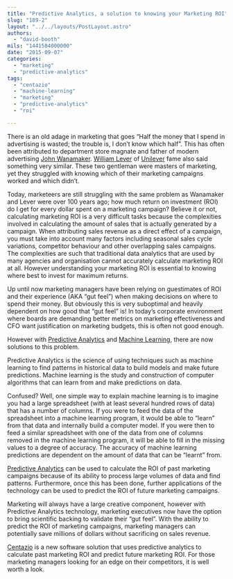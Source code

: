 ```yaml
---
title: "Predictive Analytics, a solution to knowing your Marketing ROI"
slug: "189-2"
layout: "../../layouts/PostLayout.astro"
authors: 
  - "david-booth"
mils: "1441584000000"
date: "2015-09-07"
categories: 
  - "marketing"
  - "predictive-analytics"
tags: 
  - "centazio"
  - "machine-learning"
  - "marketing"
  - "predictive-analytics"
  - "roi"

---
```


There is an old adage in marketing that goes “Half the money that I spend in advertising is wasted; the trouble is, I don’t know which half”. This has often been attributed to department store magnate and father of modern advertising [John Wanamaker](http://en.wikipedia.org/wiki/John_Wanamaker). [William Lever](http://en.wikipedia.org/wiki/William_Lever,_1st_Viscount_Leverhulme) of [Unilever](http://www.unilever.com/) fame also said something very similar. These two gentleman were masters of marketing, yet they struggled with knowing which of their marketing campaigns worked and which didn’t.

Today, marketeers are still struggling with the same problem as Wanamaker and Lever were over 100 years ago; how much return on investment (ROI) do I get for every dollar spent on a marketing campaign? Believe it or not, calculating marketing ROI is a very difficult tasks because the complexities involved in calculating the amount of sales that is actually generated by a campaign. When attributing sales revenue as a direct effect of a campaign, you must take into account many factors including seasonal sales cycle variations, competitor behaviour and other overlapping sales campaigns. The complexities are such that traditional data analytics that are used by many agencies and organisation cannot accurately calculate marketing ROI at all. However understanding your marketing ROI is essential to knowing where best to invest for maximum returns.

Up until now marketing managers have been relying on guestimates of ROI and their experience (AKA “gut feel”) when making decisions on where to spend their money. But obviously this is very suboptimal and heavily dependent on how good that “gut feel” is! In today’s corporate environment where boards are demanding better metrics on marketing effectiveness and CFO want justification on marketing budgets, this is often not good enough.

However with [Predictive Analytics](http://en.wikipedia.org/wiki/Predictive_analytics) and [Machine Learning](http://en.wikipedia.org/wiki/Machine_learning), there are now solutions to this problem.

Predictive Analytics is the science of using techniques such as machine learning to find patterns in historical data to build models and make future predictions. Machine learning is the study and construction of computer algorithms that can learn from and make predictions on data.

Confused? Well, one simple way to explain machine learning is to imagine you had a large spreadsheet (with at least several hundred rows of data) that has a number of columns. If you were to feed the data of the spreadsheet into a machine learning program, it would be able to “learn” from that data and internally build a computer model. If you were then to feed a similar spreadsheet with one of the data from one of columns removed in the machine learning program, it will be able to fill in the missing values to a degree of accuracy. The accuracy of machine learning predictions are dependent on the amount of data that can be “learnt” from.

[Predictive Analytics](https://picnet.com.au/predictive-analytics/) can be used to calculate the ROI of past marketing campaigns because of its ability to process large volumes of data and find patterns. Furthermore, once this has been done, further applications of the technology can be used to predict the ROI of future marketing campaigns.

Marketing will always have a large creative component, however with Predictive Analytics technology, marketing executives now have the option to bring scientific backing to validate their “gut feel”. With the ability to predict the ROI of marketing campaigns, marketing managers can potentially save millions of dollars without sacrificing on sales revenue.

[Centazio](http://www.centazio.com/) is a new software solution that uses predictive analytics to calculate past marketing ROI and predict future marketing ROI. For those marketing managers looking for an edge on their competitors, it is well worth a look.
